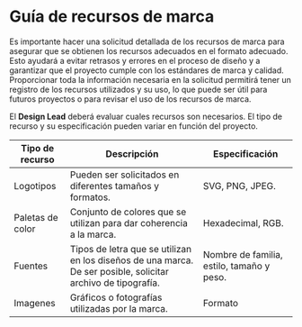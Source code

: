 # Guía de recursos de marca

Es importante hacer una solicitud detallada de los recursos de marca para asegurar que se obtienen los recursos adecuados en el formato adecuado. Esto ayudará a evitar retrasos y errores en el proceso de diseño y a garantizar que el proyecto cumple con los estándares de marca y calidad. Proporcionar toda la información necesaria en la solicitud permitirá tener un registro de los recursos utilizados y su uso, lo que puede ser útil para futuros proyectos o para revisar el uso de los recursos de marca.

El **Design Lead** deberá evaluar cuales recursos son necesarios. El tipo de recurso y su especificación pueden variar en función del proyecto.

|**Tipo de recurso**| **Descripción**| **Especificación**|
|----------|--------------|--------------|
| Logotipos | Pueden ser solicitados en diferentes tamaños y formatos. | SVG, PNG, JPEG. | 
| Paletas de color | Conjunto de colores que se utilizan para dar coherencia a la marca. | Hexadecimal, RGB. |
| Fuentes | Tipos de letra que se utilizan en los diseños de una marca. De ser posible, solicitar archivo de tipografía. | Nombre de familia, estilo, tamaño y peso. |
| Imagenes | Gráficos o fotografías utilizadas por la marca. | Formato |